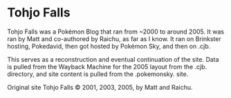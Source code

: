 <h1><b>Tohjo Falls</b></h1>

Tohjo Falls was a Pokémon Blog that ran from ~2000 to around 2005. It was ran by Matt and co-authored by Raichu, as far as I know. It ran on Brinkster hosting, Pokedavid, then got hosted by Pokémon Sky, and then on .cjb. 

This serves as a reconstruction and eventual continuation of the site. Data is pulled from the Wayback Machine for the 2005 layout from the .cjb. directory, and site content is pulled from the .pokemonsky. site.

Original site Tohjo Falls ©️ 2001, 2003, 2005, by Matt and Raichu.
